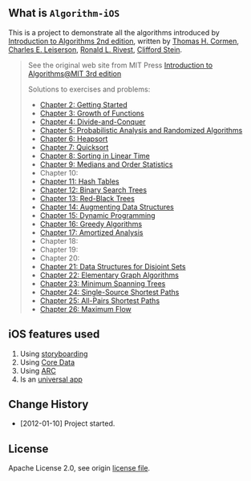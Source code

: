 ## What is `Algorithm-iOS`
This is a project to demonstrate all the algorithms introduced by [Introduction to Algorithms 2nd edition](http://d.pr/Q8mg), written by [Thomas H. Cormen](http://www.amazon.co.jp/Thomas-H.-Cormen/e/B000AQ24AS/ref=ntt_athr_dp_pel_pop_1), [Charles E. Leiserson](http://www.amazon.co.jp/Charles-E.-Leiserson/e/B000AQ6W9W/ref=ntt_athr_dp_pel_pop_2), [Ronald L. Rivest](http://www.amazon.co.jp/Ronald-L.-Rivest/e/B000AQ24MQ/ref=ntt_athr_dp_pel_pop_3), [Clifford Stein](http://www.amazon.co.jp/Clifford-Stein/e/B001K6MOAW/ref=ntt_athr_dp_pel_pop_4). 

> See the original web site from MIT Press
> [Introduction to Algorithms@MIT 3rd edition](http://mitpress.mit.edu/algorithms/)
> 
> Solutions to exercises and problems:
> 
> * [Chapter 2: Getting Started](http://mitpress.mit.edu/algorithms/solutions/chap2-solutions.pdf)
> * [Chapter 3: Growth of Functions](http://mitpress.mit.edu/algorithms/solutions/chap3-solutions.pdf)
> * [Chapter 4: Divide-and-Conquer](http://mitpress.mit.edu/algorithms/solutions/chap4-solutions.pdf)
> * [Chapter 5: Probabilistic Analysis and Randomized Algorithms](http://mitpress.mit.edu/algorithms/solutions/chap5-solutions.pdf)
> * [Chapter 6: Heapsort](http://mitpress.mit.edu/algorithms/solutions/chap6-solutions.pdf)
> * [Chapter 7: Quicksort](http://mitpress.mit.edu/algorithms/solutions/chap7-solutions.pdf)
> * [Chapter 8: Sorting in Linear Time](http://mitpress.mit.edu/algorithms/solutions/chap8-solutions.pdf)
> * [Chapter 9: Medians and Order Statistics](http://mitpress.mit.edu/algorithms/solutions/chap9-solutions.pdf)
> * Chapter 10:
> * [Chapter 11: Hash Tables](http://mitpress.mit.edu/algorithms/solutions/chap11-solutions.pdf)
> * [Chapter 12: Binary Search Trees](http://mitpress.mit.edu/algorithms/solutions/chap12-solutions.pdf)
> * [Chapter 13: Red-Black Trees](http://mitpress.mit.edu/algorithms/solutions/chap13-solutions.pdf)
> * [Chapter 14: Augmenting Data Structures](http://mitpress.mit.edu/algorithms/solutions/chap14-solutions.pdf)
> * [Chapter 15: Dynamic Programming](http://mitpress.mit.edu/algorithms/solutions/chap15-solutions.pdf)
> * [Chapter 16: Greedy Algorithms](http://mitpress.mit.edu/algorithms/solutions/chap16-solutions.pdf)
> * [Chapter 17: Amortized Analysis](http://mitpress.mit.edu/algorithms/solutions/chap17-solutions.pdf)
> * Chapter 18: 
> * Chapter 19: 
> * Chapter 20: 
> * [Chapter 21: Data Structures for Disjoint Sets](http://mitpress.mit.edu/algorithms/solutions/chap21-solutions.pdf)
> * [Chapter 22: Elementary Graph Algorithms](http://mitpress.mit.edu/algorithms/solutions/chap22-solutions.pdf)
> * [Chapter 23: Minimum Spanning Trees](http://mitpress.mit.edu/algorithms/solutions/chap23-solutions.pdf)
> * [Chapter 24: Single-Source Shortest Paths](http://mitpress.mit.edu/algorithms/solutions/chap24-solutions.pdf)
> * [Chapter 25: All-Pairs Shortest Paths](http://mitpress.mit.edu/algorithms/solutions/chap25-solutions.pdf)
> * [Chapter 26: Maximum Flow](http://mitpress.mit.edu/algorithms/solutions/chap26-solutions.pdf)

## iOS features used
1. Using [storyboarding](https://developer.apple.com/library/IOs/#documentation/DeveloperTools/Conceptual/WhatsNewXcode/Articles/xcode_4_2.html#//apple_ref/doc/uid/00200-SW3)
2. Using [Core Data](https://developer.apple.com/library/IOs/#documentation/Cocoa/Conceptual/CoreData/cdProgrammingGuide.html#//apple_ref/doc/uid/TP40001075)
3. Using [ARC](https://developer.apple.com/library/IOs/#documentation/DeveloperTools/Conceptual/WhatsNewXcode/Articles/xcode_4_2.html#//apple_ref/doc/uid/00200-SW2)
4. Is an [universal app](https://developer.apple.com/library/IOs/documentation/iPhone/Conceptual/iPhoneOSProgrammingGuide/AdvancedAppTricks/AdvancedAppTricks.html#//apple_ref/doc/uid/TP40007072-CH7-SW24)

## Change History
* [2012-01-10] Project started.

## License
Apache License 2.0, see origin [license file](http://www.apache.org/licenses/LICENSE-2.0).